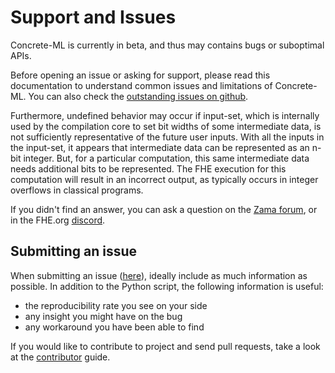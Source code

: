 # Support and Issues

Concrete-ML is currently in beta, and thus may contains bugs or suboptimal APIs.

Before opening an issue or asking for support, please read this documentation to understand common issues and limitations of Concrete-ML. You can also check the [outstanding issues on github](https://github.com/zama-ai/concrete-ml/issues).

Furthermore, undefined behavior may occur if input-set, which is internally used by the compilation core to set bit widths of some intermediate data, is not sufficiently representative of the future user inputs. With all the inputs in the input-set, it appears that intermediate data can be represented as an n-bit integer. But, for a particular computation, this same intermediate data needs additional bits to be represented. The FHE execution for this computation will result in an incorrect output, as typically occurs in integer overflows in classical programs.

If you didn't find an answer, you can ask a question on the [Zama forum](https://community.zama.ai), or in the FHE.org [discord](https://discord.fhe.org).

## Submitting an issue

When submitting an issue ([here](https://github.com/zama-ai/concrete-ml/issues)), ideally include as much information as possible. In addition to the Python script, the following information is useful:

- the reproducibility rate you see on your side
- any insight you might have on the bug
- any workaround you have been able to find

If you would like to contribute to project and send pull requests, take a look at the [contributor](contributing.md) guide.
